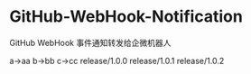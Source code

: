 # GitHub-WebHook-Notification
GitHub WebHook 事件通知转发给企微机器人

a->aa
b->bb
c->cc
release/1.0.0
release/1.0.1
release/1.0.2